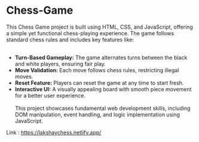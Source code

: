 # Chess-Game
This Chess Game project is built using HTML, CSS, and JavaScript, offering a simple yet functional chess-playing experience. The game follows standard chess rules and includes key features like:<br/><br/>

- <b>Turn-Based Gameplay:</b> The game alternates turns between the black and white players, ensuring fair play.<br/>
- <b>Move Validation:</b> Each move follows chess rules, restricting illegal moves.<br/>
- <b>Reset Feature:</b> Players can reset the game at any time to start fresh.<br/>
- <b>Interactive UI:</b> A visually appealing board with smooth piece movement for a better user experience.<br/><br/>
 This project showcases fundamental web development skills, including DOM manipulation, event handling, and logic implementation using JavaScript.<br/>

Link : https://lakshaychess.netlify.app/
